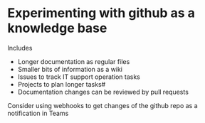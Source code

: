 # Experimenting with github as a knowledge base

Includes

* Longer documentation as regular files
* Smaller bits of information as a wiki
* Issues to track IT support operation tasks
* Projects to plan longer tasks#
* Documentation changes can be reviewed by pull requests

Consider using webhooks to get changes of the github repo as a notification in Teams
